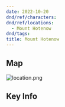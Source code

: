 ```yaml
---
date: 2022-10-20
dnd/ref/characters:
dnd/ref/locations:
  - Mount Hotenow
dnd/tags:
title: Mount Hotenow
---
```


## Map

![location.png](/images/dnd/location.png)

## Key Info
